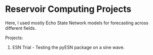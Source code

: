 # Reservoir Computing Projects

Here, I used mostly Echo State Network models for forecasting across different fields.

Projects:
1. ESN Trial - Testing the pyESN package on a sine wave.
